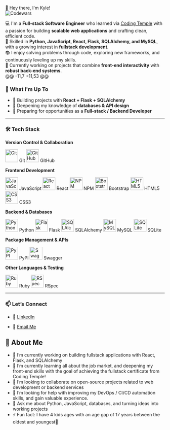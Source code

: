  👋 Hey there, I'm Kyle!
 <br>
![Codewars](https://www.codewars.com/users/Slim-Beatnik/badges/large?theme=dark)

💻 I'm a **Full-stack Software Engineer** who learned via [Coding Temple](https://www.codingtemple.com/) with a passion for building **scalable web applications** and crafting clean, efficient code.  
🚀 Skilled in **Python, JavaScript, React, Flask, SQLAlchemy, and MySQL**, with a growing interest in **fullstack development**.  
📚 I enjoy solving problems through code, exploring new frameworks, and continuously leveling up my skills.  
🌟 Currently working on projects that combine **front-end interactivity** with **robust back-end systems**.  
@@ -11,7 +11,53 @@
### 🌱 What I'm Up To
- 🔨 Building projects with **React + Flask + SQLAlchemy**
- 📖 Deepening my knowledge of **databases & API design**
- 🎯 Preparing for opportunities as a **Full-stack / Backend Developer**

---

### 🛠️ Tech Stack

<!-- Version Control -->
**Version Control & Collaboration**  
<p align="left">
  <img src="https://cdn.jsdelivr.net/gh/devicons/devicon/icons/git/git-original.svg" alt="Git" width="40" height="40"/> Git  
  <img src="https://cdn.jsdelivr.net/gh/devicons/devicon/icons/github/github-original.svg" alt="GitHub" width="40" height="40"/> GitHub  
</p>

<!-- Frontend -->
**Frontend Development**  
<p align="left">
  <img src="https://cdn.jsdelivr.net/gh/devicons/devicon/icons/javascript/javascript-original.svg" alt="JavaScript" width="40" height="40"/> JavaScript  
  <img src="https://cdn.jsdelivr.net/gh/devicons/devicon/icons/react/react-original.svg" alt="React" width="40" height="40"/> React  
  <img src="https://cdn.jsdelivr.net/gh/devicons/devicon/icons/npm/npm-original-wordmark.svg" alt="NPM" width="40" height="40"/> NPM  
  <img src="https://cdn.jsdelivr.net/gh/devicons/devicon/icons/bootstrap/bootstrap-original.svg" alt="Bootstrap" width="40" height="40"/> Bootstrap  
  <img src="https://cdn.jsdelivr.net/gh/devicons/devicon/icons/html5/html5-original.svg" alt="HTML5" width="40" height="40"/> HTML5  
  <img src="https://cdn.jsdelivr.net/gh/devicons/devicon/icons/css3/css3-original.svg" alt="CSS3" width="40" height="40"/> CSS3  
</p>

<!-- Backend & Databases -->
**Backend & Databases**  
<p align="left">
  <img src="https://cdn.jsdelivr.net/gh/devicons/devicon/icons/python/python-original.svg" alt="Python" width="40" height="40"/> Python  
  <img src="https://cdn.jsdelivr.net/gh/devicons/devicon/icons/flask/flask-original.svg" alt="Flask" width="40" height="40"/> Flask  
  <img src="https://cdn.jsdelivr.net/gh/devicons/devicon/icons/sqlalchemy/sqlalchemy-original.svg" alt="SQLAlchemy" width="40" height="40"/> SQLAlchemy  
  <img src="https://cdn.jsdelivr.net/gh/devicons/devicon/icons/mysql/mysql-original.svg" alt="MySQL" width="40" height="40"/> MySQL  
  <img src="https://cdn.jsdelivr.net/gh/devicons/devicon/icons/sqlite/sqlite-original.svg" alt="SQLite" width="40" height="40"/> SQLite  
</p>

<!-- Package Managers & APIs -->
**Package Management & APIs**  
<p align="left">
  <img src="https://cdn.jsdelivr.net/gh/devicons/devicon/icons/pypi/pypi-original.svg" alt="PyPI" width="40" height="40"/> PyPI  
  <img src="https://cdn.jsdelivr.net/gh/devicons/devicon/icons/swagger/swagger-original.svg" alt="Swagger" width="40" height="40"/> Swagger  
</p>

<!-- Other Languages & Testing -->
**Other Languages & Testing**  
<p align="left">
  <img src="https://cdn.jsdelivr.net/gh/devicons/devicon/icons/ruby/ruby-original.svg" alt="Ruby" width="40" height="40"/> Ruby  
  <img src="https://cdn.jsdelivr.net/gh/devicons/devicon/icons/rspec/rspec-original.svg" alt="RSpec" width="40" height="40"/> RSpec  
</p>

---

### 📫 Let’s Connect
- 💼 [LinkedIn](https://www.linkedin.com/in/3dkylehill/)  
<!-- 🌐 [Portfolio](your-portfolio-link-here)  -->
- 📧 [Email Me](mailto:kyledhillswe@gmail.com)



## 👋 About Me

- 🔭 I’m currently working on building fullstack applications with React, Flask, and SQLAlchemy  
- 🌱 I’m currently learning all about the job market, and deepening my front-end skills with the goal of achieving the fullstack certificate from Coding Temple!
- 👯 I’m looking to collaborate on open-source projects related to web development or backend services  
- 🤔 I’m looking for help with improving my DevOps / CI/CD automation skills, and gain valuable experience. 
- 💬 Ask me about Python, JavaScript, databases, and turning ideas into working projects  
- ⚡ Fun fact: I have 4 kids ages with an age gap of 17 years between the oldest and youngest🚀
